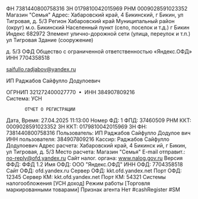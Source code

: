 ФН 7381440800758316
ЗН 0179810042015969
РНМ 0009028591023352
Магазин "Семья"
Адрес: Хабаровский край, 4 Бикинский, г Бикин, ул Тигровая, д. 5/3
Регион
Хабаровский край
Муниципальный район (округ)
м.о. Бикинский
Населенный пункт (село, поселок и т.д.)
г Бикин
Индекс
682972
Элемент улично-дорожной сети (улица, переулок и т.п.)
ул Тигровая
Здание (сооружение)

д. 5/3
ОФД
Общество с ограниченной ответственностью «Яндекс.ОФД»
ИНН
7704358518

saifullo.radjabov@yandex.ru

ИП Раджабов Сайфулло Додулоевич

ОГРНИП 321272400027770  •  ИНН 384907809216  
Система: УСН

           ОТЧЕТ О РЕГИСТРАЦИИ
Дата, Время:           27.04.2025 11:13:00
Номер ФД:                                1
ФПД:                              37460509
РНМ ККТ:                  0009028591023352
ЗН ККТ:                   0179810042015969
ЗН ФН:                    7381440800758316
Пользователь: ИП Раджабов Сайфулло Додулое
вич
ИНН пользователя:             384907809216
Кассир:       Раджабов Сайфулло Додулоевич
Адрес расчета: Хабаровский край, 4 Бикинск
ий, г Бикин, ул Тигровая, д. 5/3
Место расчета:             Магазин "Семья"
E-mail отправит.:   no-reply@ofd.yandex.ru
Сайт налог. органа:       www.nalog.gov.ru
Версия ФФД:                        ФФД 1.2
Имя ОФД:                  ООО "Яндекс.ОФД"
ИНН ОФД:                        7704358518
Сайт ОФД:                    ofd.yandex.ru
Сервер ОФД:             kkt.ofd.yandex.net
Порт ОФД:                            12345
Сервер КМ:              kkt.ofd.yandex.net
Порт КМ:                             54321
Системы налогообложения
 [УСН доход]
Режим работы
 [Торговля маркированными товарами]
Признак агента
 Нет
#cashRegister #SM
